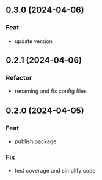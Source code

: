 ## 0.3.0 (2024-04-06)

### Feat

- update version

## 0.2.1 (2024-04-06)

### Refactor

- renaming and fix config files

## 0.2.0 (2024-04-05)

### Feat

- publish package

### Fix

- test coverage and simplify code
